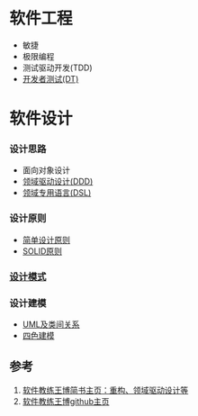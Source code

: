 # 软件工程
- 敏捷
- 极限编程
- 测试驱动开发(TDD)
- [开发者测试(DT)](develop_test.md)

# 软件设计
### 设计思路
- 面向对象设计
- [领域驱动设计(DDD)](ddd.md)
- [领域专用语言(DSL)](dsl.md)

### 设计原则
- [简单设计原则](simple_design.md)
- [SOLID原则](simple_design.md)
### [设计模式](patterns.md)
### 设计建模
- [UML及类间关系](uml.md)
- [四色建模](color.md)

## 参考
1. [软件教练王博简书主页：重构、领域驱动设计等](https://www.jianshu.com/u/92b7d9879f20)
2. [软件教练王博github主页](https://github.com/MagicBowen)
